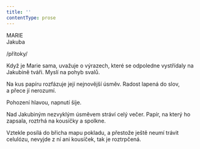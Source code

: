 ```yaml
---
title: ''
contentType: prose
---
```


MARIE  
Jakuba

/přítoky/

  

Když je Marie sama, uvažuje o výrazech, které se odpoledne vystřídaly na Jakubině tváři. Myslí na pohyb svalů.

Na kus papíru rozfázuje její nejnovější úsměv. Radost lapená do slov, a přece jí nerozumí.

Pohození hlavou, napnutí šíje.

Nad Jakubiným nezvyklým úsměvem stráví celý večer. Papír, na který ho zapsala, roztrhá na kousíčky a spolkne.

Vztekle posílá do břicha mapu pokladu, a přestože ještě neumí trávit celulózu, nevyjde z ní ani kousíček, tak je roztrpčená.
